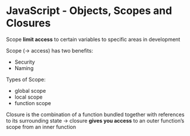 # JavaScript - Objects, Scopes and Closures

Scope __limit access__ to certain variables to specific areas in development

Scope (-> access)  has two benefits:
* Security
* Naming

Types of Scope:
* global scope
* local scope
* function scope

Closure is the combination of a function bundled together with references to its surrounding state
-> closure __gives you access__ to an outer function’s scope from an inner function
